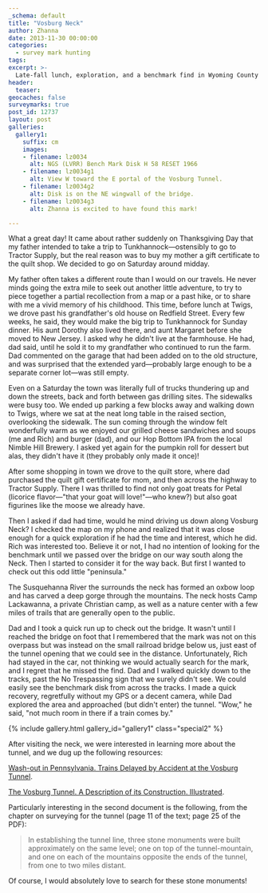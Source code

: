 ```yaml
---
_schema: default
title: "Vosburg Neck"
author: Zhanna
date: 2013-11-30 00:00:00
categories:
  - survey mark hunting
tags:
excerpt: >-
  Late-fall lunch, exploration, and a benchmark find in Wyoming County!
header:
  teaser:
geocaches: false
surveymarks: true
post_id: 12737
layout: post
galleries:
  gallery1:
    suffix: cm
    images:
    - filename: lz0034
      alt: NGS (LVRR) Bench Mark Disk H 58 RESET 1966
    - filename: lz0034g1
      alt: View W toward the E portal of the Vosburg Tunnel.
    - filename: lz0034g2
      alt: Disk is on the NE wingwall of the bridge. 
    - filename: lz0034g3
      alt: Zhanna is excited to have found this mark!                  

---
```


What a great day! It came about rather suddenly on Thanksgiving Day that my father intended to take a trip to Tunkhannock—ostensibly to go to Tractor Supply, but the real reason was to buy my mother a gift certificate to the quilt shop. We decided to go on Saturday around midday.

My father often takes a different route than I would on our travels. He never minds going the extra mile to seek out another little adventure, to try to piece together a partial recollection from a map or a past hike, or to share with me a vivid memory of his childhood. This time, before lunch at Twigs, we drove past his grandfather's old house on Redfield Street. Every few weeks, he said, they would make the big trip to Tunkhannock for Sunday dinner. His aunt Dorothy also lived there, and aunt Margaret before she moved to New Jersey. I asked why he didn't live at the farmhouse. He had, dad said, until he sold it to my grandfather who continued to run the farm. Dad commented on the garage that had been added on to the old structure, and was surprised that the extended yard—probably large enough to be a separate corner lot—was still empty.

Even on a Saturday the town was literally full of trucks thundering up and down the streets, back and forth between gas drilling sites. The sidewalks were busy too. We ended up parking a few blocks away and walking down to Twigs, where we sat at the neat long table in the raised section, overlooking the sidewalk. The sun coming through the window felt wonderfully warm as we enjoyed our grilled cheese sandwiches and soups (me and Rich) and burger (dad), and our Hop Bottom IPA from the local Nimble Hill Brewery. I asked yet again for the pumpkin roll for dessert but alas, they didn't have it (they probably only made it once)!

After some shopping in town we drove to the quilt store, where dad purchased the quilt gift certificate for mom, and then across the highway to Tractor Supply. There I was thrilled to find not only goat treats for Petal (licorice flavor—"that your goat will love!"—who knew?) but also goat figurines like the moose we already have.

Then I asked if dad had time, would he mind driving us down along Vosburg Neck? I checked the map on my phone and realized that it was close enough for a quick exploration if he had the time and interest, which he did. Rich was interested too. Believe it or not, I had no intention of looking for the benchmark until we passed over the bridge on our way south along the Neck. Then I started to consider it for the way back. But first I wanted to check out this odd little "peninsula."

The Susquehanna River the surrounds the neck has formed an oxbow loop and has carved a deep gorge through the mountains. The neck hosts Camp Lackawanna, a private Christian camp, as well as a nature center with a few miles of trails that are generally open to the public.

Dad and I took a quick run up to check out the bridge. It wasn't until I reached the bridge on foot that I remembered that the mark was not on this overpass but was instead on the small railroad bridge below us, just east of the tunnel opening that we could see in the distance. Unfortunately, Rich had stayed in the car, not thinking we would actually search for the mark, and I regret that he missed the find. Dad and I walked quickly down to the tracks, past the No Trespassing sign that we surely didn't see. We could easily see the benchmark disk from across the tracks. I made a quick recovery, regretfully without my GPS or a decent camera, while Dad explored the area and approached (but didn't enter) the tunnel. "Wow," he said, "not much room in there if a train comes by."

{% include gallery.html gallery_id="gallery1" class="special2" %}

After visiting the neck, we were interested in learning more about the tunnel, and we dug up the following resources:

[Wash-out in Pennsylvania. Trains Delayed by Accident at the Vosburg Tunnel](https://thesurveystation.com/wp-content/uploads/2013/11/Vosburg_washout.pdf).

[The Vosburg Tunnel. A Description of its Construction. Illustrated](https://babel.hathitrust.org/cgi/pt?id=hvd.32044091941195&view=1up).

Particularly interesting in the second document is the following, from the chapter on surveying for the tunnel (page 11 of the text; page 25 of the PDF):

> In establishing the tunnel line, three stone monuments were built approximately on the same level; one on top of the tunnel-mountain, and one on each of the mountains opposite the ends of the tunnel, from one to two miles distant.

Of course, I would absolutely love to search for these stone monuments!

